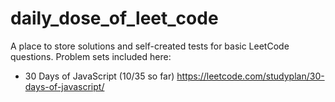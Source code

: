 # daily_dose_of_leet_code

A place to store solutions and self-created tests for basic LeetCode questions. Problem sets included here:
- 30 Days of JavaScript (10/35 so far) https://leetcode.com/studyplan/30-days-of-javascript/